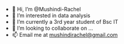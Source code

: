 - 👋 Hi, I’m @Mushindi-Rachel
- 👀 I’m interested in data analysis
- 🌱 I’m currently a 3rd year student of Bsc IT
- 💞️ I’m looking to collaborate on ...
- 📫 Email me at mushindirachel@gmail.com

<!---
Mushindi-Rachel/Mushindi-Rachel is a ✨ special ✨ repository because its `README.md` (this file) appears on your GitHub profile.
You can click the Preview link to take a look at your changes.
--->
